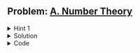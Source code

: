 ## Problem: [A. Number Theory](https://codeforces.com/gym/517983/problem/A)
<details>

<summary>Hint 1</summary>

```
Think of how you can use the sigma function below which gives the sum of divisors of n.
```
<font size="4">

$$
\sigma(n) = \left(1 + p_1 + p_1^2 + \ldots + p_1^{e_1}\right) \times \left(1 + p_2 + p_2^2 + \ldots + p_2^{e_2}\right) \times \ldots \times \left(1 + p_n + p_n^2 + \ldots + p_n^{e_n}\right)
$$

</font>

```
Here p_i is the i_th prime number of the prime factorization of n and e_i is the exponent of the i_th prime number.

```
</details>

<details>
<summary>Solution</summary>

```
To get the desired sum we just need to raise all the elements in the function to the power 69 as shown below:
```
<font size="4">

$$
\left(1 + p_1^{69} + p_1^{69*2} + \ldots + p_1^{69*e_1}\right) \times \left(1 + p_2^{69} + p_2^{69*2} + \ldots + p_2^{69*e_2}\right) \times \ldots \times \left(1 + p_n^{69} + p_n^{69*2} + \ldots + p_n^{69*e_n}\right)
$$

</font>

```
We can simplfy this using GP:
```
<font size="4">

$$ \prod_{i=1}^{n} \left( \frac{p_i^{69*(e_i+1)} - 1}{p_i^{69} - 1} \right) $$

</font>

</details>

<details>
<summary>Code</summary>

```cpp
#include <bits/stdc++.h>
using namespace std;
#define int long long 

int mod = 1e9 + 7;

int power(int x, int y, int m) {
    int res = 1;
    while (y > 0) {
        if (y & 1)
            res = (res * x) % m;
        y = y >> 1;
        x = (x * x) % m;
    }
    return res;
}

int modDiv(int a, int b, int m) {
    int inv = power(b, m-2, m);
    return (a * inv) % m;
}

int32_t main(){
    int n; cin >> n;
    int ans = 1;
    int k = 69;
    for(int i=0; i<n; i++){
        int x,y;
        cin >> x >> y;
        int numerator = power(x, k*(y+1), mod) - 1;
        int denominator = power(x, k, mod) - 1;
        int b = modDiv(numerator, denominator, mod);
        ans = (ans * b) % mod;
    }
    cout << ans << endl;
}
```
</details>